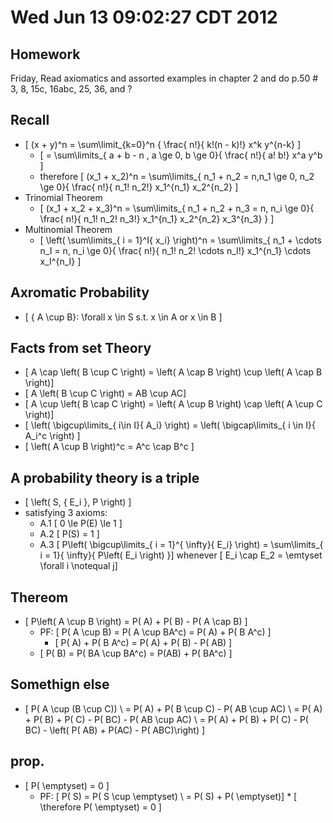 # Wed Jun 13 09:02:27 CDT 2012

## Homework
Friday, Read axiomatics and assorted examples in chapter 2 and do p.50 # 3, 8, 15c, 16abc, 25, 36, and ?

## Recall
* \[ (x + y)^n = \sum\limit_{k=0}^n { \frac{ n!}{ k!(n - k)!} x^k y^{n-k} \]
  * \[ = \sum\limits_{ a + b - n , a \ge 0, b \ge 0}{ \frac{ n!}{ a! b!} x^a y^b \]
  * therefore \[ (x_1 + x_2)^n = \sum\limits_{ n_1 + n_2 = n,n_1 \ge 0, n_2 \ge 0}{ \frac{ n!}{ n_1! n_2!} x_1^{n_1} x_2^{n_2} \]
* Trinomial Theorem
  * \[ (x_1 + x_2 + x_3)^n = \sum\limits_{ n_1 + n_2 + n_3 = n,  n_i \ge 0}{ \frac{ n!}{ n_1! n_2! n_3!} x_1^{n_1} x_2^{n_2} x_3^{n_3} } \]
* Multinomial Theorem
  * \[ \left( \sum\limits_{ i = 1}^I{ x_i} \right)^n = \sum\limits_{ n_1 + \cdots n_I = n, n_i \ge 0}{ \frac{ n!}{ n_1! n_2! \cdots n_I!} x_1^{n_1} \cdots x_I^{n_I} \]


## Axromatic Probability 
* \[ { A \cup B}: \forall x \in S s.t. x \in A or x \in B \]

## Facts from set Theory 
* \[ A \cap \left( B \cup C \right) = \left( A \cap B \right) \cup \left( A \cap B \right)\]
* \[ A \left( B \cup C \right) = AB \cup AC\]
* \[ A \cup \left( B \cap C \right) = \left( A \cup B \right) \cap \left( A \cup C \right)\]
* \[ \left( \bigcup\limits_{ i\in I}{ A_i} \right) = \left( \bigcap\limits_{ i \in I}{ A_i^c \right) \]
* \[ \left( A \cup B \right)^c = A^c \cap B^c \]

## A probability theory is a triple
* \[ \left( S, \{ E_i \}, P \right) \]
* satisfying 3 axioms:
  * A.1 \[ 0 \le P(E) \le 1 \]
  * A.2 \[ P(S) = 1 \]
  * A.3 \[ P\left( \bigcup\limits_{ i = 1}^{ \infty}{ E_i} \right) = \sum\limits_{ i = 1}{ \infty}{ P\left( E_i \right) }\] whenever \[ E_i \cap E_2 = \emtyset \forall i \notequal j\]

## Thereom
* \[ P\left( A \cup B \right) = P( A) + P( B) - P( A \cap B) \]
  * PF: \[ P( A \cup B) = P( A \cup BA^c) = P( A) + P( B A^c)  \]
      * \[ P( A) + P( B A^c) = P( A) + P( B) - P( AB) \]
  * \[ P( B) = P( BA \cup BA^c) = P(AB) + P( BA^c) \]

## Somethign else
* \[ P( A \cup (B \cup C)) \\ = P( A) + P( B \cup C) - P( AB \cup AC) 
  \\ = P( A) + P( B) + P( C) - P( BC) - P( AB \cup AC)
  \\ = P( A) + P( B) + P( C) - P( BC) - \left( P( AB) + P(AC) - P( ABC)\right) \]

## prop.
* \[ P( \emptyset) = 0 \]
  * PF: \[ P( S) = P( S \cup \emptyset) \\ = P( S) + P( \emptyset)\]
        * \[ \therefore P( \emptyset) = 0 \]